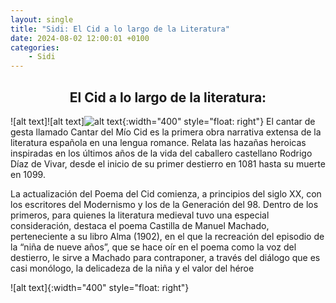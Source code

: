 ```yaml
---
layout: single
title: "Sidi: El Cid a lo largo de la Literatura"
date: 2024-08-02 12:00:01 +0100
categories: 
    - Sidi
---
```

<center><h2>El Cid a lo largo de la literatura:</h2></center>



![alt text]![alt text]![alt text](<../assets/img/Primer folio del manuscrito del Cantar de mío Cid.jpg>){:width="400" style="float: right"} 
El cantar de gesta llamado Cantar del Mío Cid es la 
primera obra narrativa extensa de 
la literatura española en una lengua romance. 
Relata las hazañas heroicas inspiradas en los últimos 
años de la vida del caballero castellano Rodrigo Díaz 
de Vivar, desde el inicio de su primer destierro en 
1081 hasta su muerte en 1099.


La actualización del Poema del Cid comienza, a 
principios del siglo XX, con los escritores del 
Modernismo y los de la Generación del 98. Dentro de los 
primeros, para quienes la literatura medieval tuvo una 
especial consideración, destaca el poema Castilla de 
Manuel Machado, perteneciente a su libro Alma (1902), 
en el que la recreación del episodio de la “niña de 
nueve años”, que se hace oír en el poema como la voz 
del destierro, le sirve a Machado para contraponer, a 
través del diálogo que es casi monólogo, la delicadeza 
de la niña y el valor del héroe





![alt text]{:width="400" style="float: right"}










 

 






 




